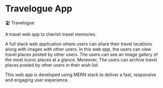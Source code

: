 # Travelogue App

🏖 Travelogue

A travel web app to cherish travel memories.

A full stack web application where users can share their travel locations along with images with other users.
In this web app, the users can view travel places posted by other users.
The users can see an image gallery of the most iconic places at a glance.
Moreover, The users can archive travel places posted by other users in their wish list.

This web app is developed using MERN stack to deliver a fast, responsive and engaging user experience. 



